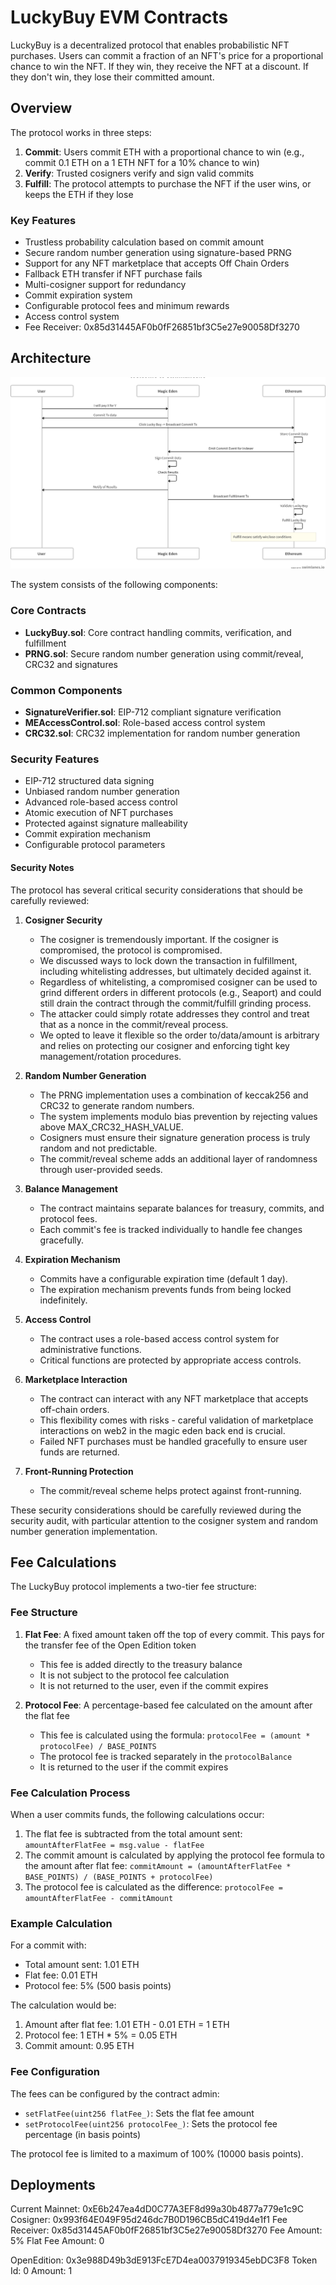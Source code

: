 # LuckyBuy EVM Contracts

LuckyBuy is a decentralized protocol that enables probabilistic NFT purchases. Users can commit a fraction of an NFT's price for a proportional chance to win the NFT. If they win, they receive the NFT at a discount. If they don't win, they lose their committed amount.

## Overview

The protocol works in three steps:

1. **Commit**: Users commit ETH with a proportional chance to win (e.g., commit 0.1 ETH on a 1 ETH NFT for a 10% chance to win)
2. **Verify**: Trusted cosigners verify and sign valid commits
3. **Fulfill**: The protocol attempts to purchase the NFT if the user wins, or keeps the ETH if they lose

### Key Features

- Trustless probability calculation based on commit amount
- Secure random number generation using signature-based PRNG
- Support for any NFT marketplace that accepts Off Chain Orders
- Fallback ETH transfer if NFT purchase fails
- Multi-cosigner support for redundancy
- Commit expiration system
- Configurable protocol fees and minimum rewards
- Access control system
- Fee Receiver: 0x85d31445AF0b0fF26851bf3C5e27e90058Df3270

## Architecture

![swimlane](./docs/swimlane.png)

The system consists of the following components:

### Core Contracts

- **LuckyBuy.sol**: Core contract handling commits, verification, and fulfillment
- **PRNG.sol**: Secure random number generation using commit/reveal, CRC32 and signatures

### Common Components

- **SignatureVerifier.sol**: EIP-712 compliant signature verification
- **MEAccessControl.sol**: Role-based access control system
- **CRC32.sol**: CRC32 implementation for random number generation

### Security Features

- EIP-712 structured data signing
- Unbiased random number generation
- Advanced role-based access control
- Atomic execution of NFT purchases
- Protected against signature malleability
- Commit expiration mechanism
- Configurable protocol parameters

#### Security Notes

The protocol has several critical security considerations that should be carefully reviewed:

1. **Cosigner Security**

   - The cosigner is tremendously important. If the cosigner is compromised, the protocol is compromised.
   - We discussed ways to lock down the transaction in fulfillment, including whitelisting addresses, but ultimately decided against it.
   - Regardless of whitelisting, a compromised cosigner can be used to grind different orders in different protocols (e.g., Seaport) and could still drain the contract through the commit/fulfill grinding process.
   - The attacker could simply rotate addresses they control and treat that as a nonce in the commit/reveal process.
   - We opted to leave it flexible so the order to/data/amount is arbitrary and relies on protecting our cosigner and enforcing tight key management/rotation procedures.

2. **Random Number Generation**

   - The PRNG implementation uses a combination of keccak256 and CRC32 to generate random numbers.
   - The system implements modulo bias prevention by rejecting values above MAX_CRC32_HASH_VALUE.
   - Cosigners must ensure their signature generation process is truly random and not predictable.
   - The commit/reveal scheme adds an additional layer of randomness through user-provided seeds.

3. **Balance Management**

   - The contract maintains separate balances for treasury, commits, and protocol fees.
   - Each commit's fee is tracked individually to handle fee changes gracefully.

4. **Expiration Mechanism**

   - Commits have a configurable expiration time (default 1 day).
   - The expiration mechanism prevents funds from being locked indefinitely.

5. **Access Control**

   - The contract uses a role-based access control system for administrative functions.
   - Critical functions are protected by appropriate access controls.

6. **Marketplace Interaction**

   - The contract can interact with any NFT marketplace that accepts off-chain orders.
   - This flexibility comes with risks - careful validation of marketplace interactions on web2 in the magic eden back end is crucial.
   - Failed NFT purchases must be handled gracefully to ensure user funds are returned.

7. **Front-Running Protection**
   - The commit/reveal scheme helps protect against front-running.

These security considerations should be carefully reviewed during the security audit, with particular attention to the cosigner system and random number generation implementation.

## Fee Calculations

The LuckyBuy protocol implements a two-tier fee structure:

### Fee Structure

1. **Flat Fee**: A fixed amount taken off the top of every commit. This pays for the transfer fee of the Open Edition token

   - This fee is added directly to the treasury balance
   - It is not subject to the protocol fee calculation
   - It is not returned to the user, even if the commit expires

2. **Protocol Fee**: A percentage-based fee calculated on the amount after the flat fee
   - This fee is calculated using the formula: `protocolFee = (amount * protocolFee) / BASE_POINTS`
   - The protocol fee is tracked separately in the `protocolBalance`
   - It is returned to the user if the commit expires

### Fee Calculation Process

When a user commits funds, the following calculations occur:

1. The flat fee is subtracted from the total amount sent: `amountAfterFlatFee = msg.value - flatFee`
2. The commit amount is calculated by applying the protocol fee formula to the amount after flat fee: `commitAmount = (amountAfterFlatFee * BASE_POINTS) / (BASE_POINTS + protocolFee)`
3. The protocol fee is calculated as the difference: `protocolFee = amountAfterFlatFee - commitAmount`

### Example Calculation

For a commit with:

- Total amount sent: 1.01 ETH
- Flat fee: 0.01 ETH
- Protocol fee: 5% (500 basis points)

The calculation would be:

1. Amount after flat fee: 1.01 ETH - 0.01 ETH = 1 ETH
2. Protocol fee: 1 ETH \* 5% = 0.05 ETH
3. Commit amount: 0.95 ETH

### Fee Configuration

The fees can be configured by the contract admin:

- `setFlatFee(uint256 flatFee_)`: Sets the flat fee amount
- `setProtocolFee(uint256 protocolFee_)`: Sets the protocol fee percentage (in basis points)

The protocol fee is limited to a maximum of 100% (10000 basis points).

## Deployments

Current Mainnet: 0xE6b247ea4dD0C77A3EF8d99a30b4877a779e1c9C
Cosigner: 0x993f64E049F95d246dc7B0D196CB5dC419d4e1f1
Fee Receiver: 0x85d31445AF0b0fF26851bf3C5e27e90058Df3270
Fee Amount: 5%
Flat Fee Amount: 0

OpenEdition: 0x3e988D49b3dE913FcE7D4ea0037919345ebDC3F8
Token Id: 0
Amount: 1
